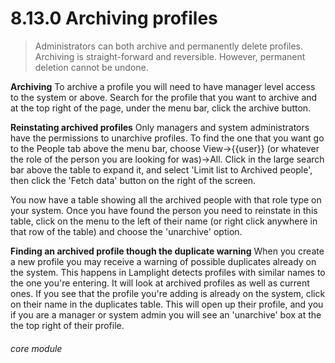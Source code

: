 # 8.13.0    Archiving profiles

>Administrators can both archive and permanently delete profiles. Archiving is straight-forward and reversible. However, permanent deletion cannot be undone.

**Archiving**
 To archive a profile you will need to have manager level access to the system or above. Search for the profile that you want to archive and at the top right of the page, under the menu bar, click the archive button.  

**Reinstating archived profiles**
Only managers and system administrators have the permissions to unarchive profiles.
To find the one that you want go to the People tab above the menu bar, choose View->{{user}} (or whatever the role of the person you are looking for was)->All. Click in the large search bar above the table to expand it, and select 'Limit list to Archived people', then click the 'Fetch data' button on the right of the screen. 

You now have a table showing all the archived people with that role type on your system. Once you have found the person you need to reinstate in this table, click on the menu to the left of their name (or right click anywhere in that row of the table) and choose the 'unarchive' option.


**Finding an archived profile though the duplicate warning**
When you create a new profile you may receive a warning of possible duplicates already on the system. This happens in Lamplight detects profiles with similar names to the one you're entering. It will look at archived profiles as well as current ones. If you see that the profile you're adding is already on the system, click on their name in the duplicates table. This will open up their profile, and you if you are a manager or system admin you will see an 'unarchive' box at the the top right of their profile. 


###### core module

